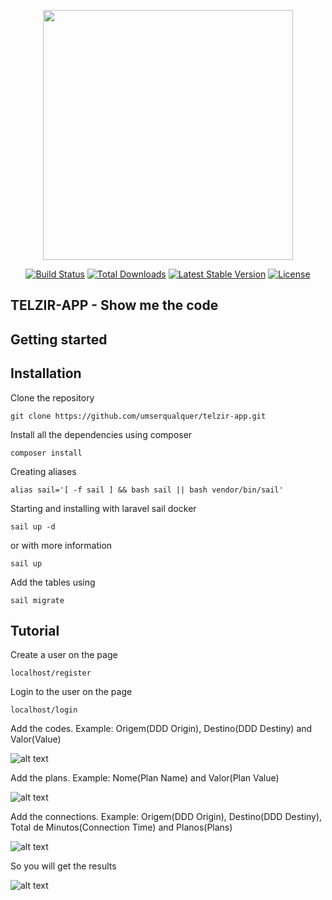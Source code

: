 <p align="center"><a href="https://laravel.com" target="_blank"><img src="https://raw.githubusercontent.com/laravel/art/master/logo-lockup/5%20SVG/2%20CMYK/1%20Full%20Color/laravel-logolockup-cmyk-red.svg" width="400"></a></p>

<p align="center">
<a href="https://travis-ci.org/laravel/framework"><img src="https://travis-ci.org/laravel/framework.svg" alt="Build Status"></a>
<a href="https://packagist.org/packages/laravel/framework"><img src="https://img.shields.io/packagist/dt/laravel/framework" alt="Total Downloads"></a>
<a href="https://packagist.org/packages/laravel/framework"><img src="https://img.shields.io/packagist/v/laravel/framework" alt="Latest Stable Version"></a>
<a href="https://packagist.org/packages/laravel/framework"><img src="https://img.shields.io/packagist/l/laravel/framework" alt="License"></a>
</p>

## TELZIR-APP - Show me the code

## Getting started

## Installation

Clone the repository

    git clone https://github.com/umserqualquer/telzir-app.git

Install all the dependencies using composer

    composer install

Creating aliases

    alias sail='[ -f sail ] && bash sail || bash vendor/bin/sail'

Starting and installing with laravel sail docker

    sail up -d

or with more information

    sail up

Add the tables using

    sail migrate

## Tutorial

Create a user on the page

    localhost/register

Login to the user on the page

    localhost/login

Add the codes. Example: Origem(DDD Origin), Destino(DDD Destiny) and Valor(Value)

![alt text](https://github.com/umserqualquer/telzir-app/blob/main/resources/images/code_example.png)

Add the plans. Example: Nome(Plan Name) and Valor(Plan Value)

![alt text](https://github.com/umserqualquer/telzir-app/blob/main/resources/images/plan_example.png)

Add the connections. Example: Origem(DDD Origin), Destino(DDD Destiny), Total de Minutos(Connection Time) and Planos(Plans)

![alt text](https://github.com/umserqualquer/telzir-app/blob/main/resources/images/connection_example.png)

So you will get the results

![alt text](https://github.com/umserqualquer/telzir-app/blob/main/resources/images/history_example.png)
